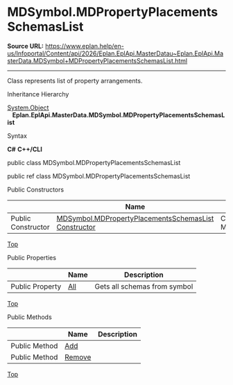 # MDSymbol.MDPropertyPlacementsSchemasList

**Source URL:** https://www.eplan.help/en-us/Infoportal/Content/api/2026/Eplan.EplApi.MasterDatau~Eplan.EplApi.MasterData.MDSymbol+MDPropertyPlacementsSchemasList.html

---

Class represents list of property arrangements.

Inheritance Hierarchy

[System.Object](#)  
   **Eplan.EplApi.MasterData.MDSymbol.MDPropertyPlacementsSchemasList**

Syntax

**C#**
**C++/CLI**


public class MDSymbol.MDPropertyPlacementsSchemasList

public ref class MDSymbol.MDPropertyPlacementsSchemasList

Public Constructors

|  | Name | Description |
| --- | --- | --- |
| Public Constructor | [MDSymbol.MDPropertyPlacementsSchemasList Constructor](Eplan.EplApi.MasterDatau~Eplan.EplApi.MasterData.MDSymbol+MDPropertyPlacementsSchemasList~_ctor.html) | Constructor MDPropertyPlacementsSchemasList |

[Top](#top)

Public Properties

|  | Name | Description |
| --- | --- | --- |
| Public Property | [All](Eplan.EplApi.MasterDatau~Eplan.EplApi.MasterData.MDSymbol+MDPropertyPlacementsSchemasList~All.html) | Gets all schemas from symbol |

[Top](#top)

Public Methods

|  | Name | Description |
| --- | --- | --- |
| Public Method | [Add](Eplan.EplApi.MasterDatau~Eplan.EplApi.MasterData.MDSymbol+MDPropertyPlacementsSchemasList~Add.html) |  |
| Public Method | [Remove](Eplan.EplApi.MasterDatau~Eplan.EplApi.MasterData.MDSymbol+MDPropertyPlacementsSchemasList~Remove.html) |  |

[Top](#top)
